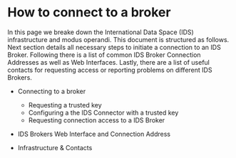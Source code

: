 # How to connect to a broker

In this page we breake down the International Data Space (IDS) infrastructure and modus operandi.
This document is structured as follows.
Next section details all necessary steps to initiate a connection to an IDS Broker.
Following there is a list of common IDS Broker Connection Addresses as well as Web Interfaces.
Lastly, there are a list of useful contacts for requesting access or reporting problems on different IDS Brokers.

* Connecting to a broker
  * Requesting a trusted key
  * Configuring a the IDS Connector with a trusted key
  * Requesting connection access to a IDS Broker

* IDS Brokers Web Interface and Connection Address


* Infrastructure & Contacts 
